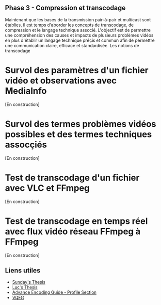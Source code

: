 Phase 3 - Compression et transcodage
------------------------------

Maintenant que les bases de la transmission pair-à-pair et multicast sont établies, il est temps d'aborder
les concepts de transcodage, de compression et le langage technique associé. L'objectif est de permettre une
compréhension des causes et impacts de plusieurs problèmes vidéos en plus d'établir un langage technique préçis
et commun afin de permettre une communication claire, efficace et standardisée. Les notions de transcodage 

# Survol des paramètres d'un fichier vidéo et observations avec MediaInfo

[En construction]

# Survol des termes problèmes vidéos possibles et des termes techniques assocçiés

[En construction]

# Test de transcodage d'un fichier avec VLC et FFmpeg

[En construction]

# Test de transcodage en temps réel avec flux vidéo réseau FFmpeg à FFmpeg

[En construction]

## Liens utiles
- [Sunday's Thesis](https://escholarship.mcgill.ca/concern/theses/6w924g500)
- [Luc's Thesis](https://espace.etsmtl.ca/id/eprint/1923/1/TRUDEAI_Luc_Th%C3%A8se.pdf)
- [Advance Encoding Guide - Profile Section](https://silentaperture.gitlab.io/mdbook-guide/encoding/x264.html)
- [VQEG](https://www.vqeg.org/video-datasets-and-organizations/)